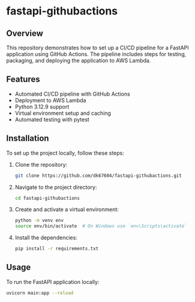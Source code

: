 # fastapi-githubactions

## Overview
This repository demonstrates how to set up a CI/CD pipeline for a FastAPI application using GitHub Actions. The pipeline includes steps for testing, packaging, and deploying the application to AWS Lambda.

## Features
- Automated CI/CD pipeline with GitHub Actions
- Deployment to AWS Lambda
- Python 3.12.9 support
- Virtual environment setup and caching
- Automated testing with pytest

## Installation
To set up the project locally, follow these steps:
1. Clone the repository:
    ```bash
    git clone https://github.com/dk67604/fastapi-githubactions.git
    ```
2. Navigate to the project directory:
    ```bash
    cd fastapi-githubactions
    ```
3. Create and activate a virtual environment:
    ```bash
    python -m venv env
    source env/bin/activate  # On Windows use `env\Scripts\activate`
    ```
4. Install the dependencies:
    ```bash
    pip install -r requirements.txt
    ```

## Usage
To run the FastAPI application locally:
```bash
uvicorn main:app --reload
